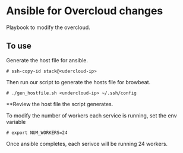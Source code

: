 # Ansible for Overcloud changes
Playbook to modify the overcloud.

## To use
Generate the host file for ansible. 

```
# ssh-copy-id stack@<udercloud-ip>
```

Then run our script to generate the hosts file for browbeat.

```
# ./gen_hostfile.sh <undercloud-ip> ~/.ssh/config
```
**Review the host file the script generates.

To modify the number of workers each service is running, set the env variable

```
# export NUM_WORKERS=24
```

Once ansible completes, each serivce will be running 24 workers.
